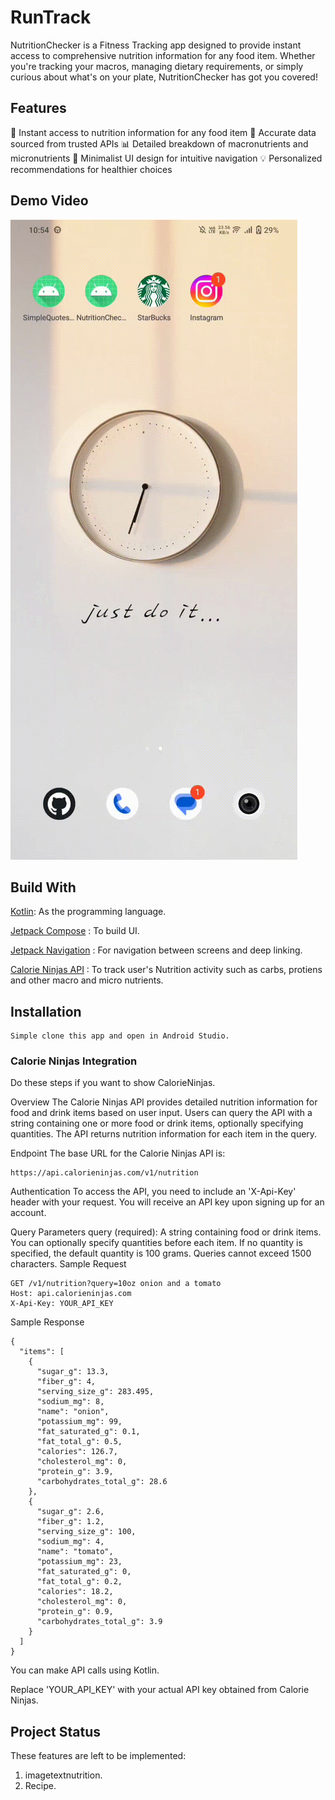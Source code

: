 # RunTrack

NutritionChecker is a Fitness Tracking app designed to provide instant access to comprehensive nutrition information for any food item. Whether you're tracking your macros, managing dietary requirements, or simply curious about what's on your plate, NutritionChecker has got you covered!

## Features
🍏 Instant access to nutrition information for any food item
🥑 Accurate data sourced from trusted APIs
📊 Detailed breakdown of macronutrients and micronutrients
🎨 Minimalist UI design for intuitive navigation
💡 Personalized recommendations for healthier choices

## Demo Video
![enter image description here](https://github.com/iShinzoo/NutritionChecker/blob/master/assets/video_20240403_105617_edit%20(1).gif)


## Build With

[Kotlin](https://kotlinlang.org/):
As the programming language.

[Jetpack Compose](https://developer.android.com/jetpack/compose) :
To build UI.

[Jetpack Navigation](https://developer.android.com/jetpack/compose/navigation) :
For navigation between screens and deep linking.

[Calorie Ninjas API](https://developers.google.com/maps/documentation/android-sdk) :
To track user's Nutrition activity such as carbs, protiens and other macro and micro nutrients.

## Installation

```
Simple clone this app and open in Android Studio.
```



### Calorie Ninjas Integration

Do these steps if you want to show CalorieNinjas.

Overview
The Calorie Ninjas API provides detailed nutrition information for food and drink items based on user input. Users can query the API with a string containing one or more food or drink items, optionally specifying quantities. The API returns nutrition information for each item in the query.

Endpoint
The base URL for the Calorie Ninjas API is:
```
https://api.calorieninjas.com/v1/nutrition
```

Authentication
To access the API, you need to include an 'X-Api-Key' header with your request. You will receive an API key upon signing up for an account.

Query Parameters
query (required): A string containing food or drink items. You can optionally specify quantities before each item. If no quantity is specified, the default quantity is 100 grams. Queries cannot exceed 1500 characters.
Sample Request

```
GET /v1/nutrition?query=10oz onion and a tomato
Host: api.calorieninjas.com
X-Api-Key: YOUR_API_KEY
```
Sample Response

```
{
  "items": [
    {
      "sugar_g": 13.3,
      "fiber_g": 4,
      "serving_size_g": 283.495,
      "sodium_mg": 8,
      "name": "onion",
      "potassium_mg": 99,
      "fat_saturated_g": 0.1,
      "fat_total_g": 0.5,
      "calories": 126.7,
      "cholesterol_mg": 0,
      "protein_g": 3.9,
      "carbohydrates_total_g": 28.6
    },
    {
      "sugar_g": 2.6,
      "fiber_g": 1.2,
      "serving_size_g": 100,
      "sodium_mg": 4,
      "name": "tomato",
      "potassium_mg": 23,
      "fat_saturated_g": 0,
      "fat_total_g": 0.2,
      "calories": 18.2,
      "cholesterol_mg": 0,
      "protein_g": 0.9,
      "carbohydrates_total_g": 3.9
    }
  ]
}
```

You can make API calls using Kotlin.

Replace 'YOUR_API_KEY' with your actual API key obtained from Calorie Ninjas.


## Project Status

These features are left to be implemented:

1. imagetextnutrition.
2. Recipe.
